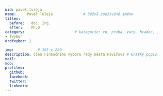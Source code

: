 ```yaml
---
uid: pavel.tuleja
name:     Pavel Tuleja      		# běžně používáné jméno
titles:
  before:	doc. Ing.
  after:	Ph.D
category:                 		# kategorie: rp, praha, vary, hradec, jmk, senat
- fvybor
ordfvybor: 1

img:           # 165 x 220
description: člen Finančního výboru rady města Havířova # kratký popis, max 160 znaků
mail:
mob:
profiles:
  github:
  facebook:
  twitter:
  linkedin: 
---
```

